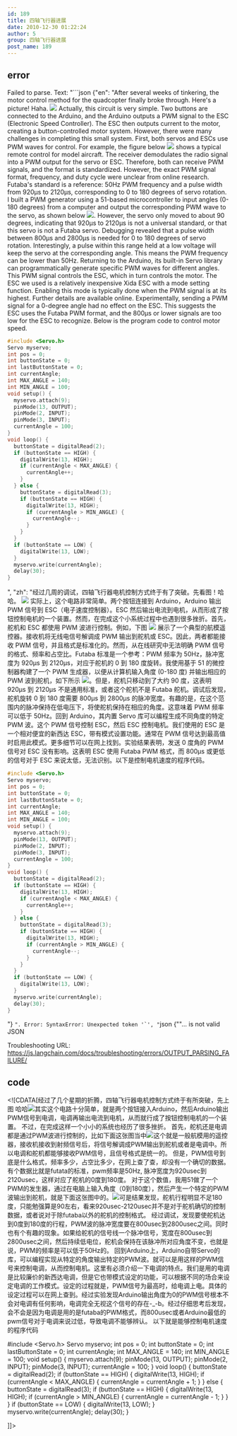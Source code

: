 ```yaml
---
id: 189
title: 四轴飞行器进展
date: 2010-12-30 01:22:24
author: 5
group: 四轴飞行器进展
post_name: 189
---
```


## error
Failed to parse. Text: "```json
{"en": "After several weeks of tinkering, the motor control method for the quadcopter finally broke through.  Here's a picture! Haha. [![](http://xinchejian.com/wp-content/uploads/2010/12/图像123-300x240.jpg)](http://xinchejian.com/?attachment_id=242)  Actually, this circuit is very simple. Two buttons are connected to the Arduino, and the Arduino outputs a PWM signal to the ESC (Electronic Speed Controller). The ESC then outputs current to the motor, creating a button-controlled motor system.  However, there were many challenges in completing this small system. First, both servos and ESCs use PWM waves for control. For example, the figure below [![](http://xinchejian.com/wp-content/uploads/2010/12/cff7d84389e3ab0f4cc7eb46a7cd085e-300x225.jpg)](http://xinchejian.com/?attachment_id=243) shows a typical remote control for model aircraft. The receiver demodulates the radio signal into a PWM output for the servo or ESC.  Therefore, both can receive PWM signals, and the format is standardized.  However, the exact PWM signal format, frequency, and duty cycle were unclear from online research.  Futaba's standard is a reference: 50Hz PWM frequency and a pulse width from 920µs to 2120µs, corresponding to 0 to 180 degrees of servo rotation.  I built a PWM generator using a 51-based microcontroller to input angles (0-180 degrees) from a computer and output the corresponding PWM wave to the servo, as shown below [![](http://xinchejian.com/wp-content/uploads/2010/12/112-240x300.jpg)](http://xinchejian.com/?attachment_id=244).  However, the servo only moved to about 90 degrees, indicating that 920µs to 2120µs is not a universal standard, or that this servo is not a Futaba servo. Debugging revealed that a pulse width between 800µs and 2800µs is needed for 0 to 180 degrees of servo rotation.  Interestingly, a pulse within this range held at a low voltage will keep the servo at the corresponding angle. This means the PWM frequency can be lower than 50Hz. Returning to the Arduino, its built-in Servo library can programmatically generate specific PWM waves for different angles.  This PWM signal controls the ESC, which in turn controls the motor. The ESC we used is a relatively inexpensive Xida ESC with a mode setting function.  Enabling this mode is typically done when the PWM signal is at its highest.  Further details are available online.  Experimentally, sending a PWM signal for a 0-degree angle had no effect on the ESC. This suggests the ESC uses the Futaba PWM format, and the 800µs or lower signals are too low for the ESC to recognize.  Below is the program code to control motor speed.

```C++
#include <Servo.h>
Servo myservo;
int pos = 0;
int buttonState = 0;
int lastButtonState = 0;
int currentAngle;
int MAX_ANGLE = 140;
int MIN_ANGLE = 100;
void setup() {
  myservo.attach(9);
  pinMode(13, OUTPUT);
  pinMode(2, INPUT);
  pinMode(3, INPUT);
  currentAngle = 100;
}
void loop() {
  buttonState = digitalRead(2);
  if (buttonState == HIGH) {
    digitalWrite(13, HIGH);
    if (currentAngle < MAX_ANGLE) {
      currentAngle++;
    }
  } else {
    buttonState = digitalRead(3);
    if (buttonState == HIGH) {
      digitalWrite(13, HIGH);
      if (currentAngle > MIN_ANGLE) {
        currentAngle--;
      }
    }
  }
  if (buttonState == LOW) {
    digitalWrite(13, LOW);
  }
  myservo.write(currentAngle);
  delay(30);
}
```
", "zh": "经过几周的调试，四轴飞行器电机控制方式终于有了突破。先看图！哈哈。 [![](http://xinchejian.com/wp-content/uploads/2010/12/图像123-300x240.jpg)](http://xinchejian.com/?attachment_id=242) 实际上，这个电路非常简单。两个按钮连接到 Arduino，Arduino 输出 PWM 信号到 ESC（电子速度控制器）。ESC 然后输出电流到电机，从而形成了按钮控制电机的一个装置。然而，在完成这个小系统过程中也遇到很多挫折。首先，舵机和 ESC 都使用 PWM 波进行控制。例如，下图 [![](http://xinchejian.com/wp-content/uploads/2010/12/cff7d84389e3ab0f4cc7eb46a7cd085e-300x225.jpg)](http://xinchejian.com/?attachment_id=243) 展示了一个典型的航模遥控器。接收机将无线电信号解调成 PWM 输出到舵机或 ESC。因此，两者都能接收 PWM 信号，并且格式是标准化的。然而，从在线研究中无法明确 PWM 信号的格式、频率和占空比。Futaba 标准是一个参考：PWM 频率为 50Hz，脉冲宽度为 920µs 到 2120µs，对应于舵机的 0 到 180 度旋转。我使用基于 51 的微控制器构建了一个 PWM 生成器，以便从计算机输入角度 (0-180 度) 并输出相应的 PWM 波到舵机，如下所示 [![](http://xinchejian.com/wp-content/uploads/2010/12/112-240x300.jpg)](http://xinchejian.com/?attachment_id=244)。但是，舵机只移动到了大约 90 度，这表明 920µs 到 2120µs 不是通用标准，或者这个舵机不是 Futaba 舵机。调试后发现，舵机旋转 0 到 180 度需要 800µs 到 2800µs 的脉冲宽度。有趣的是，在这个范围内的脉冲保持在低电压下，将使舵机保持在相应的角度。这意味着 PWM 频率可以低于 50Hz。回到 Arduino，其内置 Servo 库可以编程生成不同角度的特定 PWM 波。这个 PWM 信号控制 ESC，然后 ESC 控制电机。我们使用的 ESC 是一个相对便宜的新西达 ESC，带有模式设置功能。通常在 PWM 信号达到最高值时启用此模式。更多细节可以在网上找到。实验结果表明，发送 0 度角的 PWM 信号对 ESC 没有影响。这表明 ESC 使用 Futaba PWM 格式，而 800µs 或更低的信号对于 ESC 来说太低，无法识别。以下是控制电机速度的程序代码。

```C++
#include <Servo.h>
Servo myservo;
int pos = 0;
int buttonState = 0;
int lastButtonState = 0;
int currentAngle;
int MAX_ANGLE = 140;
int MIN_ANGLE = 100;
void setup() {
  myservo.attach(9);
  pinMode(13, OUTPUT);
  pinMode(2, INPUT);
  pinMode(3, INPUT);
  currentAngle = 100;
}
void loop() {
  buttonState = digitalRead(2);
  if (buttonState == HIGH) {
    digitalWrite(13, HIGH);
    if (currentAngle < MAX_ANGLE) {
      currentAngle++;
    }
  } else {
    buttonState = digitalRead(3);
    if (buttonState == HIGH) {
      digitalWrite(13, HIGH);
      if (currentAngle > MIN_ANGLE) {
        currentAngle--;
      }
    }
  }
  if (buttonState == LOW) {
    digitalWrite(13, LOW);
  }
  myservo.write(currentAngle);
  delay(30);
}
```
"}
```". Error: SyntaxError: Unexpected token '`', "```json
{""... is not valid JSON

Troubleshooting URL: https://js.langchain.com/docs/troubleshooting/errors/OUTPUT_PARSING_FAILURE/


## code
 <!\[CDATA\[经过了几个星期的折腾，四轴飞行器电机控制方式终于有所突破，先上图 哈哈[![](http://xinchejian.com/wp-content/uploads/2010/12/图像123-300x240.jpg)](http://xinchejian.com/?attachment%5Fid=242)其实这个电路十分简单，就是两个按钮接入Arduino，然后Arduino输出PWM信号到电调，电调再输出电流到电机，从而就行成了按钮控制电机的一个装置。 不过，在完成这样一个小小的系统也经历了很多挫折。 首先，舵机还是电调都是通过PWM波进行控制的，比如下面这张图当中[![](http://xinchejian.com/wp-content/uploads/2010/12/cff7d84389e3ab0f4cc7eb46a7cd085e-300x225.jpg)](http://xinchejian.com/?attachment%5Fid=243)这个就是一般航模用的遥控器，接收机接收到射频信号后，将信号解调成PWM输出到舵机或者是电调中。所以电调和舵机都能够接收PWM信号，且信号格式是统一的。 但是，PWM信号到底是什么格式，频率多少，占空比多少，在网上查了查，却没有一个确切的数据。有个数据比就是futata的标准，pwm频率是50Hz, 脉冲宽度为920usec到2120usec，这样对应了舵机的0度到180度。 对于这个数值，我用51做了一个PWM的发生器，通过在电脑上输入角度（0到180度），然后产生一个特定的PWM波输出到舵机，就是下面这张图中的。[![](http://xinchejian.com/wp-content/uploads/2010/12/112-240x300.jpg)](http://xinchejian.com/?attachment%5Fid=244)可是结果发现，舵机行程明显不足180度，只能勉强算是90左右，看来920usec-2120usec并不是对于舵机确切的控制数据，或者说对于除futaba以外的舵机的控制格式。 经过调试，发现要使舵机达到0度到180度的行程，PWM波的脉冲宽度要在800usec到2800usec之间。同时也有个有趣的现象。如果给舵机的信号线一个脉冲信号，宽度在800usec到2800usec之间，然后持续低电位，舵机会保持在该脉冲所对应角度不变，也就是说，PWM的频率是可以低于50Hz的。 回到Arduino上，Arduino自带Servo的库，可以编程实现从特定的角度输出特定的PWM波。就可以是用这样的PWM信号来控制电调，从而控制电机。这里有必须介绍一下电调的特点。我们是用的电调是比较廉价的新西达电调，但是它也带模式设定的功能，可以根据不同的场合来设定电调的工作模式。设定的过程就是，PWM信号为最高时，给电调上电。具体的设定过程可以在网上查到。经过实验发现Arduino输出角度为0的PWM信号根本不会对电调有任何影响，电调完全无视这个信号的存在-\_-b。经过仔细思考后发现，会不会是因为电调是用的是futaba的PWM格式，而800usec或者Arduino最低的pwm信号对于电调来说过低，导致电调不能够辨认。 以下就是能够控制电机速度的程序代码

#include <Servo.h>
Servo myservo;
int pos = 0;
int buttonState = 0;
int lastButtonState = 0;
int currentAngle;
int MAX_ANGLE = 140;
int MIN_ANGLE = 100;
void setup()
{
 myservo.attach(9);
 pinMode(13, OUTPUT);
 pinMode(2, INPUT);
 pinMode(3, INPUT);
 currentAngle = 100;
}
void loop()
{
 buttonState = digitalRead(2);
 if (buttonState == HIGH)
 {
 digitalWrite(13, HIGH);
 if (currentAngle < MAX_ANGLE)
 {
 currentAngle = currentAngle + 1;
 }
 }
 else
 {
 buttonState = digitalRead(3);
 if (buttonState == HIGH)
 {
 digitalWrite(13, HIGH);
 if (currentAngle > MIN_ANGLE)
 {
 currentAngle = currentAngle - 1;
 }
 }
 }
 if (buttonState == LOW)
 {
 digitalWrite(13, LOW);
 }
 myservo.write(currentAngle);
 delay(30);
}

\]\]> 
